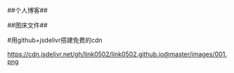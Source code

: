 ##个人博客##

##图床文件##

#用github+jsdelivr搭建免费的cdn

https://cdn.jsdelivr.net/gh/link0502/link0502.github.io@master/images/001.png